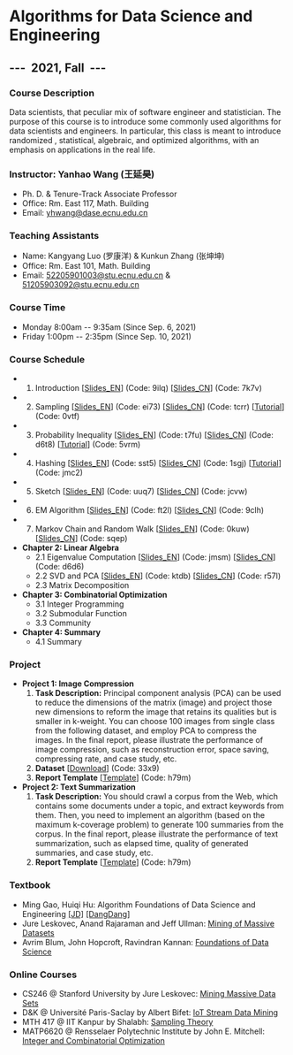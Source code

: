 # Algorithms for Data Science and Engineering

## ---  2021, Fall  ---

### Course Description

Data scientists, that peculiar mix of software engineer and statistician. The purpose of this course is to introduce some commonly used algorithms for data scientists and engineers. In particular, this class is meant to introduce randomized , statistical, algebraic, and optimized algorithms, with an emphasis on applications in the real life.

### Instructor: Yanhao Wang (王延昊)

- Ph. D. & Tenure-Track Associate Professor
- Office: Rm. East 117, Math. Building
- Email: <yhwang@dase.ecnu.edu.cn>

### Teaching Assistants

- Name: Kangyang Luo (罗康洋) & Kunkun Zhang (张坤坤)
- Office: Rm. East 101, Math. Building
- Email: <52205901003@stu.ecnu.edu.cn> & <51205903092@stu.ecnu.edu.cn>

### Course Time

- Monday 8:00am -- 9:35am (Since Sep. 6, 2021)
- Friday 1:00pm -- 2:35pm (Since Sep. 10, 2021)

### Course Schedule

- 1. Introduction [[Slides_EN](https://pan.baidu.com/s/1sdvgD2M1MFy1e_GXegvaxQ)] (Code: 9ilq) [[Slides_CN](https://pan.baidu.com/s/1jIjJwPKU5JRza08YBqURfw)] (Code: 7k7v)
- 2. Sampling [[Slides_EN](https://pan.baidu.com/s/1T8haZdIRl2eupPbVEP26Ww)] (Code: ei73) [[Slides_CN](https://pan.baidu.com/s/1Lcv0lGSvuRpk3iUBwe99kQ)] (Code: tcrr) [[Tutorial](https://pan.baidu.com/s/1X-cwFfaFhNKivYPCvlsY9Q)] (Code: 0vtf)
- 3. Probability Inequality [[Slides_EN](https://pan.baidu.com/s/1k4XlCF0GZ21VKDCh5P2Bfg)] (Code: t7fu) [[Slides_CN](https://pan.baidu.com/s/1cIXBri5UxGsiZSq6HYrBtw)] (Code: d6t8) [[Tutorial](https://pan.baidu.com/s/1ZID_kJ7CYK1A_-BJZ3Z4QA)] (Code: 5vrm)
- 4. Hashing [[Slides_EN](https://pan.baidu.com/s/19dVE6YeiXG4OMH78n7Edjw)] (Code: sst5) [[Slides_CN](https://pan.baidu.com/s/1WUHPT6AVBMVyf7P-ZeK7Bg)] (Code: 1sgj) [[Tutorial](https://pan.baidu.com/s/1VQGW9VMlhBx1blppgbo_Ug)] (Code: jmc2)
- 5. Sketch [[Slides_EN](https://pan.baidu.com/s/1MVYkg2z8EF7Ze8JUJqNupg)] (Code: uuq7) [[Slides_CN](https://pan.baidu.com/s/1R32AKBt9fU0uibAt3PqcOA)] (Code: jcvw)
- 6. EM Algorithm [[Slides_EN](https://pan.baidu.com/s/13UTWYmi66DbtXF6beqZ0VA)] (Code: ft2l) [[Slides_CN](https://pan.baidu.com/s/1m07_vBtYycaW8t3ytpBYYw)] (Code: 9clh)
- 7. Markov Chain and Random Walk [[Slides_EN](https://pan.baidu.com/s/1H6ZYQUnx0GKieUB4gq6FqA)] (Code: 0kuw) [[Slides_CN](https://pan.baidu.com/s/1mSoqENoCAtlSuaBURVcNJg)] (Code: sqep)
- **Chapter 2: Linear Algebra**
  - 2.1 Eigenvalue Computation [[Slides_EN](https://pan.baidu.com/s/1KbVlNo5CT2Pn6_aTiCqPQA)] (Code: jmsm) [[Slides_CN](https://pan.baidu.com/s/1Iz12NNAmK8y5hFXxWEAGyQ)] (Code: d6d6)
  - 2.2 SVD and PCA [[Slides_EN](https://pan.baidu.com/s/14jfmWvlMJJlZ3bOvM4MYzQ)] (Code: ktdb) [[Slides_CN](https://pan.baidu.com/s/1O3UPTzHMd4wONbiZNzgTvA)] (Code: r57l)
  - 2.3 Matrix Decomposition
- **Chapter 3: Combinatorial Optimization**
  - 3.1 Integer Programming
  - 3.2 Submodular Function
  - 3.3 Community
- **Chapter 4: Summary**
  - 4.1 Summary

### Project

- **Project 1: Image Compression**
  1. **Task Description:** Principal component analysis (PCA) can be used to reduce the dimensions of the matrix (image) and project those new dimensions to reform the image that retains its qualities but is smaller in k-weight. You can choose 100 images from single class from the following dataset, and employ PCA to compress the images. In the final report, please illustrate the performance of image compression, such as reconstruction error, space saving, compressing rate, and case study, etc.
  2. **Dataset** [[Download](https://pan.baidu.com/s/1pO-l7Nnnanqj13LktSyeVQ)] (Code: 33x9)
  3. **Report Template** [[Template](https://pan.baidu.com/s/1uJyUGNLTauhxd-Pnyqc9gA)] (Code: h79m)
- **Project 2: Text Summarization**
  1. **Task Description:** You should crawl a corpus from the Web, which contains some documents under a topic, and extract keywords from them. Then, you need to implement an algorithm (based on the maximum k-coverage problem) to generate 100 summaries from the corpus. In the final report, please illustrate the performance of text summarization, such as elapsed time, quality of generated summaries, and case study, etc.
  2. **Report Template** [[Template](https://pan.baidu.com/s/1uJyUGNLTauhxd-Pnyqc9gA)] (Code: h79m)

### Textbook

- Ming Gao, Huiqi Hu: Algorithm Foundations of Data Science and Engineering [[JD]](https://item.jd.com/12863803.html) [[DangDang]](http://product.dangdang.com/29253772.html)
- Jure Leskovec, Anand Rajaraman and Jeff Ullman: [Mining of Massive Datasets](http://mmds.org)
- Avrim Blum, John Hopcroft, Ravindran Kannan: [Foundations of Data Science](https://home.ttic.edu/~avrim/book.pdf)

### Online Courses

- CS246 @ Stanford University by Jure Leskovec: [Mining Massive Data Sets](http://web.stanford.edu/class/cs246/)
- D&K @ Université Paris-Saclay by Albert Bifet: [IoT Stream Data Mining](https://albertbifet.com/dk-iot-stream-data-mining-2019-2020/)
- MTH 417 @ IIT Kanpur by Shalabh: [Sampling Theory](http://home.iitk.ac.in/~shalab/course1.htm)
- MATP6620 @ Rensselaer Polytechnic Institute by John E. Mitchell: [Integer and Combinatorial Optimization](https://homepages.rpi.edu/~mitchj/matp6620/)
